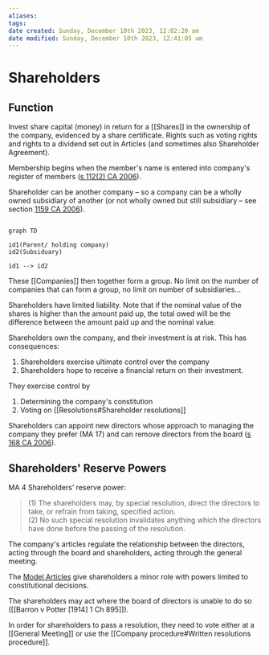 ```yaml
---
aliases: 
tags: 
date created: Sunday, December 10th 2023, 12:02:20 am
date modified: Sunday, December 10th 2023, 12:41:05 am
---
```


# Shareholders

## Function

Invest share capital (money) in return for a [[Shares]] in the ownership of the company, evidenced by a share certificate. Rights such as voting rights and rights to a dividend set out in Articles (and sometimes also Shareholder Agreement).

Membership begins when the member's name is entered into company's register of members ([s 112(2) CA 2006](https://www.legislation.gov.uk/ukpga/2006/46/section/122)).

Shareholder can be another company – so a company can be a wholly owned subsidiary of another (or not wholly owned but still subsidiary – see section [1159 CA 2006](https://www.legislation.gov.uk/ukpga/2006/46/section/1159)).

```mermaid

graph TD

id1(Parent/ holding company)
id2(Subsiduary)

id1 --> id2

```

These [[Companies]] then together form a group. No limit on the number of companies that can form a group, no limit on number of subsidiaries…

Shareholders have limited liability. Note that if the nominal value of the shares is higher than the amount paid up, the total owed will be the difference between the amount paid up and the nominal value.

Shareholders own the company, and their investment is at risk. This has consequences:

1. Shareholders exercise ultimate control over the company
2. Shareholders hope to receive a financial return on their investment.

They exercise control by

1. Determining the company's constitution
2. Voting on [[Resolutions#Shareholder resolutions]]

Shareholders can appoint new directors whose approach to managing the company they prefer (MA 17) and can remove directors from the board ([s 168 CA 2006](https://www.legislation.gov.uk/ukpga/2006/46/section/168)).

## Shareholders' Reserve Powers

MA 4 Shareholders’ reserve power:

>(1) The shareholders may, by special resolution, direct the directors to take, or refrain from taking, specified action.  
>(2) No such special resolution invalidates anything which the directors have done before the passing of the resolution.

The company's articles regulate the relationship between the directors, acting through the board and shareholders, acting through the general meeting.

The [Model Articles](https://www.gov.uk/guidance/model-articles-of-association-for-limited-companies) give shareholders a minor role with powers limited to constitutional decisions.

The shareholders may act where the board of directors is unable to do so ([[Barron v Potter [1914] 1 Ch 895]]).

In order for shareholders to pass a resolution, they need to vote either at a [[General Meeting]] or use the [[Company procedure#Written resolutions procedure]].
